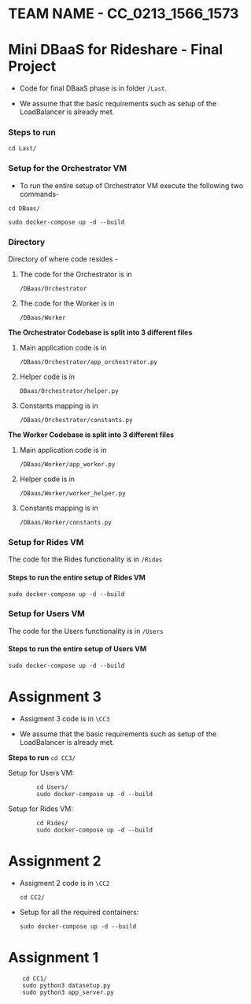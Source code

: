 # TEAM NAME - CC_0213_1566_1573

# Mini DBaaS for Rideshare - Final Project

*	Code for final DBaaS phase is in folder ``` /Last ```.

*	We assume that the basic requirements such as setup of the LoadBalancer is already met.

### Steps to run
```
cd Last/
```

### Setup for the Orchestrator VM
*	To run the entire setup of Orchestrator VM execute the following two commands-
```		
cd DBaas/
```
```
sudo docker-compose up -d --build
```

### Directory

Directory of where code resides - 
1.	The code for the Orchestrator is in 	
		
	```/DBaas/Orchestrator```
2.	The code for the Worker is in	

	```/DBaas/Worker```

**The Orchestrator Codebase is split into 3 different files**
1.	Main application code is in	

	```/DBaas/Orchestrator/app_orchestrator.py```
2.	Helper code is in
	
	```DBaas/Orchestrator/helper.py```
3.	Constants mapping is in 	
	
	```/DBaas/Orchestrator/constants.py```

**The Worker Codebase is split into 3 different files**
1.	Main application code is in

	```/DBaas/Worker/app_worker.py```
2.	Helper code is in

	```/DBaas/Worker/worker_helper.py```
3.	Constants mapping is in 

	```/DBaas/Worker/constants.py```

### Setup for Rides VM
The code for the Rides functionality is in ```/Rides```
#### Steps to run the entire setup of Rides VM

```sudo docker-compose up -d --build```

		
### Setup for Users VM
The code for the Users functionality is in ```/Users```

#### Steps to run the entire setup of Users VM

```sudo docker-compose up -d --build```

# Assignment 3 
*	Assigment 3 code is in ```\CC3```

*	We assume that the basic requirements such as setup of the LoadBalancer is already met.

**Steps to run**
```cd CC3/```

Setup for Users VM:

			cd Users/
			sudo docker-compose up -d --build
		
Setup for Rides VM:

			cd Rides/
			sudo docker-compose up -d --build

# Assignment 2
*	Assigment 2 code is in ```\CC2```

		cd CC2/

*	Setup for all the required containers:
		
		sudo docker-compose up -d --build

# Assignment 1

		cd CC1/
		sudo python3 datasetup.py
		sudo python3 app_server.py

